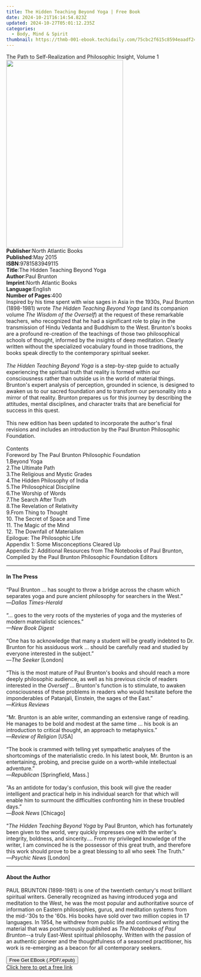 ```yaml
---
title: The Hidden Teaching Beyond Yoga | Free Book
date: 2024-10-21T16:14:54.823Z
updated: 2024-10-27T05:01:12.235Z
categories:
  - Body, Mind & Spirit
thumbnail: https://thmb-001-ebook.techidaily.com/75cbc2f615c8594eaadf24484132d205fcc95e67953e880c63b165cc9770d848.jpg
---
```

<main id="book-container">
  <div class="flex flex-col">
    <div class="book-brief flex-1 py-6 px-4 sm:p-6 md:py-10 md:px-8">
      <!-- brief-->
      <div class="book-brief-main">
        The Path to Self-Realization and Philosophic Insight, Volume 1
      </div>
    </div>
    <div
      class="book-meta-info flex-1 grid gap-4 col-start-1 col-end-3 row-start-1 sm:mb-6 sm:grid-cols-4 lg:gap-6 lg:col-start-2 lg:row-end-6 lg:row-span-6 lg:mb-0"
    >
      <div
        class="book-meta-info-left place-content-center mt-4 p-4 text-sm leading-6 col-start-2 col-span-2 dark:text-slate-400"
      >
        <img
          class="w-full h-500 object-cover rounded-lg sm:h-255 sm:col-span-2 lg:col-span-full"
          src="https://img-001-ebook.techidaily.com/43977f92de011c5fa7d186ee4dc77a64e0f0b45f931ed88f7c415f2331d800f7.jpg"
          alt=""
          width="312"
          height="500"
        />
      </div>
      <div
        class="book-meta-info-right mt-2 col-start-1 row-start-2 col-span-3 self-center"
      >
        <!-- meta data  -->
        <div class="flex flex-col px-4 md:px-8">
          <div class="flex-1">
            <strong>Publisher</strong>:<span class="px-2"
              >North Atlantic Books</span
            >
          </div>
          <div class="flex-1">
            <strong>Published</strong>:<span class="px-2">May 2015</span>
          </div>
          <div class="flex-1">
            <strong>ISBN</strong>:<span class="px-2">9781583949115</span>
          </div>
          <div class="flex-1">
            <strong>Title</strong>:<span class="px-2"
              >The Hidden Teaching Beyond Yoga</span
            >
          </div>
          <div class="flex-1">
            <strong>Author</strong>:<span class="px-2">Paul Brunton</span>
          </div>
          <div class="flex-1">
            <strong>Imprint</strong>:<span class="px-2"
              >North Atlantic Books</span
            >
          </div>
          <div class="flex-1">
            <strong>Language</strong>:<span class="px-2">English</span>
          </div>
          <div class="flex-1">
            <strong>Number of Pages</strong>:<span class="px-2">400</span>
          </div>
        </div>
      </div>
    </div>
    <div class="book-description flex-1 py-6 px-4 sm:p-6 md:py-10 md:px-8">
      <div class="book-description-main">
        <div accordion-content="" id="description">
          Inspired by his time spent with wise sages in Asia in the 1930s, Paul
          Brunton (1898-1981) wrote&nbsp;<i>The Hidden Teaching Beyond Yoga</i
          >&nbsp;(and its companion volume&nbsp;<i>The Wisdom of the Overself</i
          >) at the request of these remarkable teachers, who recognized that he
          had a significant role to play in the transmission of Hindu Vedanta
          and Buddhism to the West. Brunton's books are a profound re-creation
          of the teachings of those two philosophical schools of thought,
          informed by the insights of deep meditation. Clearly written without
          the specialized vocabulary found in those traditions, the books speak
          directly to the contemporary spiritual seeker.<br /><br /><i
            >The Hidden Teaching Beyond Yoga</i
          >&nbsp;is a step-by-step guide to actually experiencing the spiritual
          truth that reality is formed within our consciousness rather than
          outside us in the world of material things. Brunton's expert analysis
          of perception, grounded in science, is designed to awaken us to our
          sacred foundation and to transform our personality into a mirror of
          that reality. Brunton prepares us for this journey by describing the
          attitudes, mental disciplines, and character traits that are
          beneficial for success in this quest.<br /><br />This new edition has
          been updated to incorporate the author's final revisions and includes
          an introduction by the Paul Brunton Philosophic Foundation.<br /><br />Contents<br />Foreword
          by The Paul Brunton Philosophic Foundation<br />1.Beyond Yoga
          <br />2.The Ultimate Path<br />3.The Religious and Mystic Grades
          <br />4.The Hidden Philosophy of India<br />5.The Philosophical
          Discipline<br />6.The Worship of Words<br />7.The Search After Truth
          <br />8.The Revelation of Relativity <br />9.From Thing to Thought
          <br />10. The Secret of Space and Time<br />11. The Magic of the Mind
          <br />12. The Downfall of Materialism <br />Epilogue: The Philosophic
          Life<br />Appendix 1: Some Misconceptions Cleared Up <br />Appendix 2:
          Additional Resources from The Notebooks of Paul Brunton, Compiled by
          the Paul Brunton Philosophic Foundation Editors
        </div>
        <div class="accordion-fader"></div>
      </div>
    </div>
    <div class="book-excerpts flex-1 py-6 px-4 sm:p-6 md:py-10 md:px-8">
      <!-- excerpts-->
      <div class="book-excerpts-main">
        <hr />
        <h4 class="placeholder placeholder-heading">
          <span>In The Press</span>
        </h4>
        <p>
          “Paul Brunton … has sought to throw a bridge across the chasm which
          separates yoga and pure ancient philosophy for searchers in the
          West.”<br />—<i>Dallas Times-Herald</i><br />
          &nbsp;<br />
          “… goes to the very roots of the mysteries of yoga and the mysteries
          of modern materialistic sciences.”<br /><i>—New Book Digest&nbsp;</i
          ><br /><br />“One has to acknowledge that many a student will be
          greatly indebted to Dr. Brunton for his assiduous work … should be
          carefully read and studied by everyone interested in the subject.”
          <br />—<i>The Seeker</i> [London]<br />
          &nbsp;<br />
          “This is the most mature of Paul Brunton's books and should reach a
          more deeply philosophic audience, as well as his previous circle of
          readers interested in the <i>Overself&nbsp;</i>… Brunton's function is
          to stimulate, to awaken consciousness of these problems in readers who
          would hesitate before the imponderables of Patanjali, Einstein, the
          sages of the East.”<br />—<i>Kirkus Reviews</i><br />
          &nbsp;<br />
          “Mr. Brunton is an able writer, commanding an extensive range of
          reading. He manages to be bold and modest at the same time … his book
          is an introduction to critical thought, an approach to
          metaphysics.”<br />—<i>Review of Religion</i> [USA]<br />
          &nbsp;<br />
          “The book is crammed with telling yet sympathetic analyses of the
          shortcomings of the materialistic credo. In his latest book, Mr.
          Brunton is an entertaining, probing, and precise guide on a
          worth-while intellectual adventure.”<br />—<i>Republican</i>
          [Springfield, Mass.]<br />
          &nbsp;<br />
          “As an antidote for today's confusion, this book will give the reader
          intelligent and practical help in his individual search for that which
          will enable him to surmount the difficulties confronting him in these
          troubled days.”<br />—<i>Book News</i> [Chicago]<br />
          &nbsp;<br />
          “<i>The Hidden Teaching Beyond Yoga</i> by Paul Brunton, which has
          fortunately been given to the world, very quickly impresses one with
          the writer's integrity, boldness, and sincerity.… From my privileged
          knowledge of the writer, I am convinced he is the possessor of this
          great truth, and therefore this work should prove to be a great
          blessing to all who seek The Truth.”<br />—<i>Psychic News</i>
          [London]
        </p>
      </div>
    </div>
    <div class="book-about-author flex-1 py-6 px-4 sm:p-6 md:py-10 md:px-8">
      <!-- about author-->
      <div class="book-main-author-main">
        <hr />
        <h4 class="placeholder placeholder-heading">
          <span>About the Author</span>
        </h4>
        <p>
          PAUL BRUNTON (1898-1981) is one of the twentieth century's most
          brilliant spiritual writers. Generally recognized as having introduced
          yoga and meditation to the West, he was the most popular and
          authoritative source of information on Eastern philosophies, gurus,
          and meditation systems from the mid-'30s to the '60s. His books have
          sold over two million copies in 17 languages.&nbsp;In 1954, he
          withdrew from public life and continued writing the material that was
          posthumously published as&nbsp;<i>The Notebooks of Paul Brunton</i>--a
          truly East-West spiritual philosophy. Written with the passion of an
          authentic pioneer and the thoughtfulness of a seasoned practitioner,
          his work is re-emerging as a beacon for all contemporary seekers.
        </p>
      </div>
    </div>
    <div class="book-free-get flex-1 py-6 px-4 sm:p-6 md:py-10 md:px-8">
      <button
        id="btn-free-get"
        class="bg-blue-500 hover:bg-blue-700 text-white font-bold py-2 px-4 rounded"
      >
        Free Get EBook (.PDF/.epub)
      </button>
      <div id="countdown-display" class="px-2 text-lg mt-2"></div>
      <a
        id="free-link"
        class="hidden bg-blue-500 hover:bg-blue-700 text-white font-bold py-2 px-4 rounded"
        href="https://www.ebooks.com/en-us/book/1776784/the-hidden-teaching-beyond-yoga/paul-brunton/"
        target="_blank"
        >Click here to get a free link</a
      >
    </div>
    <script>
      let countdownTime = 0;
      let countdownInterval = null;
      document
        .getElementById('btn-free-get')
        .addEventListener('click', startCountdown);
      function startCountdown() {
        countdownTime = new Date().getTime() + 60000 * 3;
        countdownInterval = setInterval(updateCountdown, 1000);
        document.getElementById('btn-free-get').disabled = true;
        document
          .getElementById('btn-free-get')
          .classList.add('bg-gray-500', 'cursor-not-allowed');
      }
      function updateCountdown() {
        let currentTime = new Date().getTime();
        let timeLeft = countdownTime - currentTime;
        let secondsLeft = Math.floor(timeLeft / 1000);
        document.getElementById('countdown-display').innerHTML =
          `Remaining time: ${secondsLeft} seconds.`;
        if (secondsLeft <= 0) {
          clearInterval(countdownInterval);
          document.getElementById('btn-free-get').classList.add('hidden');
          document.getElementById('free-link').classList.remove('hidden');
          document.getElementById('countdown-display').innerHTML = '';
        }
      }
    </script>
  </div>
</main>

<ins class="adsbygoogle"
      style="display:block"
      data-ad-client="ca-pub-7571918770474297"
      data-ad-slot="8358498916"
      data-ad-format="auto"
      data-full-width-responsive="true"></ins>
    